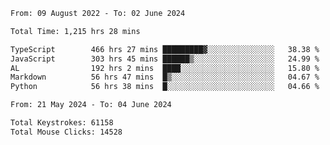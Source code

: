 <!--START_SECTION:waka-->

```txt
From: 09 August 2022 - To: 02 June 2024

Total Time: 1,215 hrs 28 mins

TypeScript        466 hrs 27 mins █████████▓░░░░░░░░░░░░░░░   38.38 %
JavaScript        303 hrs 45 mins ██████▒░░░░░░░░░░░░░░░░░░   24.99 %
AL                192 hrs 2 mins  ████░░░░░░░░░░░░░░░░░░░░░   15.80 %
Markdown          56 hrs 47 mins  █▒░░░░░░░░░░░░░░░░░░░░░░░   04.67 %
Python            56 hrs 38 mins  █░░░░░░░░░░░░░░░░░░░░░░░░   04.66 %
```

<!--END_SECTION:waka-->
<!--END_SECTION:activity-->
<!--END_SECTION:activity-->
<!--END_SECTION:activity-->
<!--END_SECTION:activity-->
<!--END_SECTION:activity-->
<!--END_SECTION:activity-->
<!--END_SECTION:activity-->
<!--END_SECTION:activity-->
<!--END_SECTION:activity-->
<!--END_SECTION:activity-->
<!--END_SECTION:activity-->
<!--START_SECTION:activity-->
<!--START_SECTION:activity-->

```txt
From: 21 May 2024 - To: 04 June 2024

Total Keystrokes: 61158
Total Mouse Clicks: 14528
```

<!--END_SECTION:activity-->
<!--END_SECTION:activity-->
